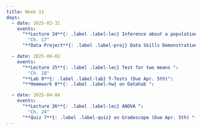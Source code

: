 ```yaml
---
title: Week 11
days:
  - date: 2025-03-31
    events:
      "**Lecture 24**{: .label .label-lec} Inference about a population mean ":
        "Ch. 17"
      "**Data Project**{: .label .label-proj} Data Skills Demonstration Part II (Due 10:00 PM PST)":

  - date: 2025-04-02
    events:
      "**Lecture 25**{: .label .label-lec} Test for two means ":
        "Ch. 18"
      "**Lab 8**{: .label .label-lab} T-Tests (Due Apr. 5th)":
      "**Homework 8**{: .label .label-hw} on Datahub ":

  - date: 2025-04-04
    events:
      "**Lecture 26**{: .label .label-lec} ANOVA ": 
        "Ch. 24"
      "**Quiz 7**{: .label .label-quiz} on Gradescope (Due Apr. 5th) ":
---
```


